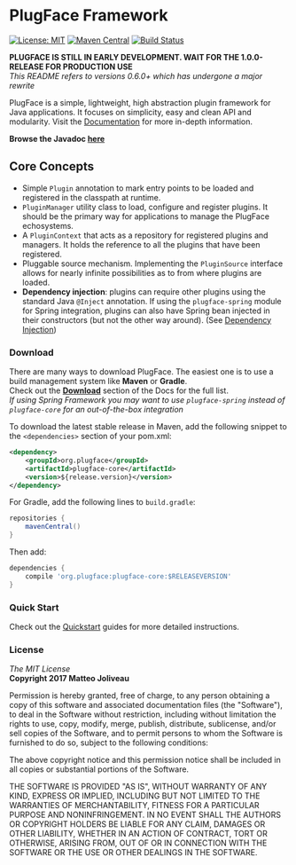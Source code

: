 # PlugFace Framework
[![License: MIT](https://img.shields.io/badge/License-MIT-yellow.svg)](https://opensource.org/licenses/MIT)
[![Maven Central](https://img.shields.io/maven-central/v/org.plugface/plugface.svg)](https://search.maven.org/#search|ga|1|plugface-core)
[![Build Status](https://travis-ci.org/MatteoJoliveau/PlugFace.svg?branch=master)](https://travis-ci.org/MatteoJoliveau/PlugFace)

**PLUGFACE IS STILL IN EARLY DEVELOPMENT. WAIT FOR THE 1.0.0-RELEASE FOR PRODUCTION USE**   
*This README refers to versions 0.6.0+ which has undergone a major rewrite*

PlugFace is a simple, lightweight, high abstraction plugin framework for Java applications.
It focuses on simplicity, easy and clean API and modularity. Visit the [Documentation](https://plugface.matteojoliveau.com) for more in-depth information.  

**Browse the Javadoc [here](https://plugface.matteojoliveau.com/apidocs/plugface-core/index.html)**  

## Core Concepts
* Simple `Plugin` annotation to mark entry points to be loaded and registered in the classpath at runtime.
* `PluginManager` utility class to load, configure and register plugins. It should be the primary way for applications to manage the PlugFace echosystems.
* A `PluginContext` that acts as a repository for registered plugins and managers. It holds the reference to all the plugins that have been registered.
* Pluggable source mechanism. Implementing the `PluginSource` interface allows for nearly infinite possibilities as to from where plugins are loaded.
* **Dependency injection**: plugins can require other plugins using the standard Java `@Inject` annotation. If using the `plugface-spring` module for
Spring integration, plugins can also have Spring bean injected in their constructors (but not the other way around). (See [Dependency Injection]())

### Download
There are many ways to download PlugFace. The easiest one is to use a build management system like **Maven** or **Gradle**.  
Check out the **[Download](https://plugface.matteojoliveau.com/docs/install-maven.html)** section of the Docs for the full list.  
*If using Spring Framework you may want to use `plugface-spring` instead of `plugface-core` for an out-of-the-box integration*

To download the latest stable release in Maven, add the following snippet to the `<dependencies>` section of your pom.xml:
```xml
<dependency>
    <groupId>org.plugface</groupId>
    <artifactId>plugface-core</artifactId>
    <version>${release.version}</version>
</dependency>
```

For Gradle, add the following lines to `build.gradle`:
```gradle
repositories {
    mavenCentral()
}
```
Then add:
```gradle
dependencies {
    compile 'org.plugface:plugface-core:$RELEASEVERSION'
}
```

### Quick Start
Check out the [Quickstart](https://plugface.matteojoliveau.com/docs/app-quickstart.html) guides for more detailed instructions.

### License
*The MIT License*  
**Copyright 2017 Matteo Joliveau**

Permission is hereby granted, free of charge, to any person obtaining a copy of this software and associated documentation files (the "Software"), to deal in the Software without restriction, including without limitation the rights to use, copy, modify, merge, publish, distribute, sublicense, and/or sell copies of the Software, and to permit persons to whom the Software is furnished to do so, subject to the following conditions:

The above copyright notice and this permission notice shall be included in all copies or substantial portions of the Software.

THE SOFTWARE IS PROVIDED "AS IS", WITHOUT WARRANTY OF ANY KIND, EXPRESS OR IMPLIED, INCLUDING BUT NOT LIMITED TO THE WARRANTIES OF MERCHANTABILITY, FITNESS FOR A PARTICULAR PURPOSE AND NONINFRINGEMENT. IN NO EVENT SHALL THE AUTHORS OR COPYRIGHT HOLDERS BE LIABLE FOR ANY CLAIM, DAMAGES OR OTHER LIABILITY, WHETHER IN AN ACTION OF CONTRACT, TORT OR OTHERWISE, ARISING FROM, OUT OF OR IN CONNECTION WITH THE SOFTWARE OR THE USE OR OTHER DEALINGS IN THE SOFTWARE.
